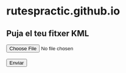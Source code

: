 # rutespractic.github.io
<!DOCTYPE html>
<html>
<head>
    <title>Pujar Ruta d'Examen</title>
</head>
<body>
    <h2>Puja el teu fitxer KML</h2>
    <form action="TU_ENLLAÇ_DE_N8N_WEBHOOK" method="post" enctype="multipart/form-data">
        <input type="file" name="kml_file" accept=".kml" required>
        <br><br>
        <input type="submit" value="Enviar">
    </form>
</body>
</html>
